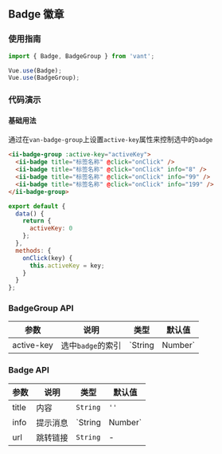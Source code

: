 ## Badge 徽章

### 使用指南
``` javascript
import { Badge, BadgeGroup } from 'vant';

Vue.use(Badge);
Vue.use(BadgeGroup);
```

### 代码演示

#### 基础用法

通过在`van-badge-group`上设置`active-key`属性来控制选中的`badge`

```html
<ii-badge-group :active-key="activeKey">
  <ii-badge title="标签名称" @click="onClick" />
  <ii-badge title="标签名称" @click="onClick" info="8" />
  <ii-badge title="标签名称" @click="onClick" info="99" />
  <ii-badge title="标签名称" @click="onClick" info="199" />
</ii-badge-group>
```

``` javascript
export default {
  data() {
    return {
      activeKey: 0
    };
  },
  methods: {
    onClick(key) {
      this.activeKey = key;
    }
  }
};
```

### BadgeGroup API

| 参数 | 说明 | 类型 | 默认值 |
|-----------|-----------|-----------|-------------|
| active-key | 选中`badge`的索引 | `String | Number` | `0` |

### Badge API
| 参数 | 说明 | 类型 | 默认值 |
|-----------|-----------|-----------|-------------|
| title | 内容 | `String` | `''` |
| info | 提示消息 | `String | Number` | `''` |
| url | 跳转链接 | `String` | - |
